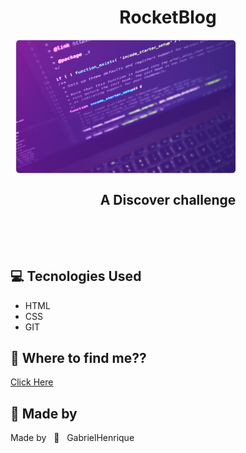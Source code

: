 <h1 align="center">RocketBlog</h1>
&nbsp;

<img  width="70%" src="./img/featured-image.png" align="center" alt="laptop-code">
&nbsp;

<h2 align="center"> A Discover challenge </h2>

&nbsp;

&nbsp;


## 💻 Tecnologies Used

- HTML
- CSS
- GIT

## 🌌 Where to find me??

[Click Here](https://instagram.com/gabrieellh_)

## 🌟 Made by
 <p>Made by &nbsp; 💓 &nbsp; GabrielHenrique</p>